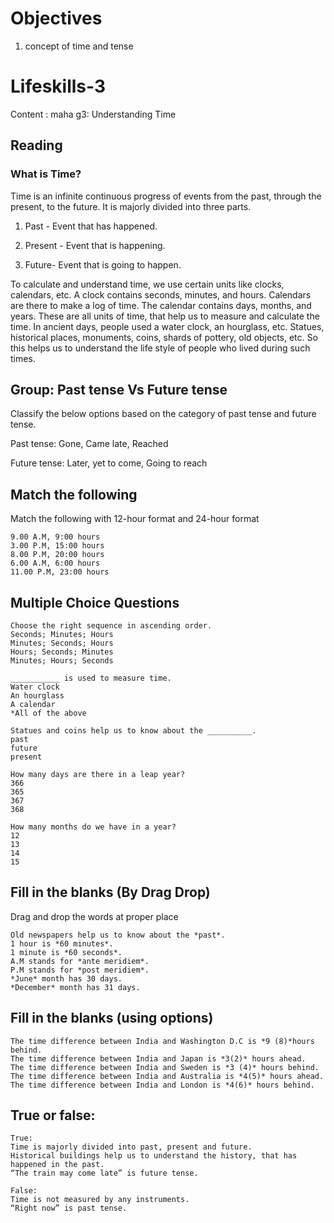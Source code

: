 # Objectives

1. concept of time and tense

# Lifeskills-3

Content : maha g3: Understanding Time

## Reading

### What is Time?

Time is an infinite continuous progress of events from the past, through the present, to the future. It is majorly divided into three parts.

1. Past - Event that has happened.

2. Present - Event that is happening.

3. Future- Event that is going to happen. 

To calculate and understand time, we use certain units like clocks, calendars, etc. A clock contains seconds, minutes, and hours. Calendars are there to make a log of time. The calendar contains days, months, and years. These are all units of time, that help us to measure and calculate the time. In ancient days, people used a water clock, an hourglass, etc. Statues, historical places, monuments, coins, shards of pottery, old objects, etc. So this helps us to understand the life style of people who lived during such times.

## Group: Past tense Vs Future tense

Classify the below options based on the category of past tense and future tense.

Past tense: Gone, Came late, Reached

Future tense: Later, yet to come, Going to reach

## Match the following

Match the following with 12-hour format and 24-hour format

```
9.00 A.M, 9:00 hours
3.00 P.M, 15:00 hours
8.00 P.M, 20:00 hours 
6.00 A.M, 6:00 hours
11.00 P.M, 23:00 hours
```

## Multiple Choice Questions

```
Choose the right sequence in ascending order.
Seconds; Minutes; Hours
Minutes; Seconds; Hours
Hours; Seconds; Minutes 
Minutes; Hours; Seconds

___________ is used to measure time.
Water clock
An hourglass
A calendar
*All of the above

Statues and coins help us to know about the __________.
past
future
present

How many days are there in a leap year?
366
365
367
368

How many months do we have in a year?
12
13
14
15
```

## Fill in the blanks (By Drag Drop)

Drag and drop the words at proper place

```
Old newspapers help us to know about the *past*.
1 hour is *60 minutes*.
1 minute is *60 seconds*.
A.M stands for *ante meridiem*.
P.M stands for *post meridiem*.
*June* month has 30 days.
*December* month has 31 days.
```

## Fill in the blanks (using options)

```
The time difference between India and Washington D.C is *9 (8)*hours behind.
The time difference between India and Japan is *3(2)* hours ahead.
The time difference between India and Sweden is *3 (4)* hours behind. 
The time difference between India and Australia is *4(5)* hours ahead.
The time difference between India and London is *4(6)* hours behind.
```

## True or false:

```
True:
Time is majorly divided into past, present and future.
Historical buildings help us to understand the history, that has happened in the past.
“The train may come late” is future tense.

False:
Time is not measured by any instruments.
“Right now” is past tense.
```
